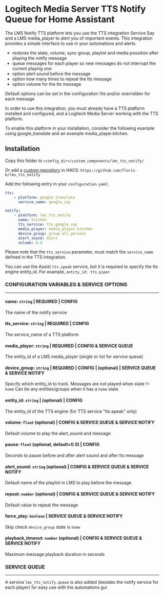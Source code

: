 # Logitech Media Server TTS Notify Queue for Home Assistant

The LMS Notify TTS platform lets you use the TTS integration Service Say and a LMS media_player to alert you of important events. This integration provides a simple interface to use in your automations and alerts.

- restores the state, volume, sync group, playlist and media possition after playing the notify message
- queue messages for each player so new messages do not interrupt the current playing one
- option alert sound before the message
- option how many times to repeat the tts message
- option volume for the tts message

Default options can be set in the configuration file and/or overridden for each message

In order to use this integration, you must already have a TTS platform installed and configured, and a Logitech Media Server working with the TTS platform.

To enable this platform in your installation, consider the following example using google_translate and an example media_player.kitchen.

## Installation

Copy this folder to `<config_dir>/custom_components/lms_tts_notify/`

Or add a [custom repository](https://hacs.xyz/docs/faq/custom_repositories) in HACS: `https://github.com/floris-b/lms_tts_notify`

Add the following entry in your `configuration.yaml`:

```yaml
tts:
    - platform: google_translate
      service_name: google_say

notify:
    - platform: lms_tts_notify
      name: kitchen
      tts_service: tts.google_say
      media_player: media_player.kitchen
      device_group: group.all_persons
      alert_sound: Alert
      volume: 0.4
```

Please note that the `tts_service` parameter, must match the `service_name` defined in the TTS integration.

You can use the Assist `tts.speak` service, but it is required to specify the tts engine entity_id.  For example, `entity_id: tts.piper`

### CONFIGURATION VARIABLES & SERVICE OPTIONS
___

#### **name**: `string` | REQUIRED | CONFIG
The name of the notify service

#### **tts_service**: `string` | REQUIRED | CONFIG
The service_name of a TTS platform

#### **media_player**: `string` | REQUIRED | CONFIG & SERVICE QUEUE 
The entity_id of a LMS media_player (single or list for service queue)

#### **device_group**: `string` | REQUIRED | CONFIG | (optional) | SERVICE QUEUE & SERVICE NOTIFY
Specify which entity_id to track. Messages are not played when state != `home`
Can be any entities/groups when it has a `home` state 

#### **entity_id**: `string` | (optional) | CONFIG
The entity_id of the TTS engine (for TTS service "tts.speak" only)

#### **volume**: `float` (optional) | CONFIG & SERVICE QUEUE & SERVICE NOTIFY
Default volume to play the alert_sound and message

#### **pause**: `float` (optional, default=0.5) | CONFIG 
Seconds to pause before and after alert sound and after tts message

#### **alert_sound**: `string` (optional) | CONFIG & SERVICE QUEUE & SERVICE NOTIFY
Default name of the playlist in LMS to play before the message

#### **repeat**: `number` (optional) | CONFIG & SERVICE QUEUE & SERVICE NOTIFY
Default value to repeat the message

#### **force_play**: `boolean` | SERVICE QUEUE & SERVICE NOTIFY
Skip check `device_group` state is `home` 

#### **playback_timeout**: `number` (optional) | CONFIG & SERVICE QUEUE & SERVICE NOTIFY
Maximum message playback duration in seconds

### SERVICE QUEUE
---
A service `lms_tts_notify.queue` is also added (besides the notify service for each player) for easy use with the automations gui